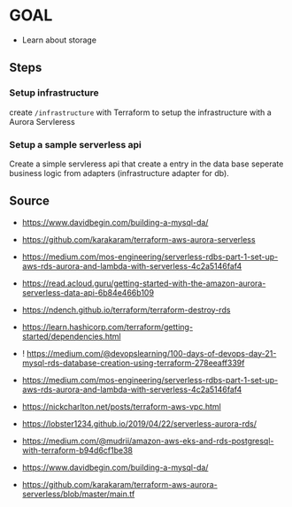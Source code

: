 # GOAL

- Learn about storage

## Steps

### Setup infrastructure

create `/infrastructure` with Terraform to setup the infrastructure with a Aurora Servleress

### Setup a sample serverless api 

Create a simple servleress api that create a entry in the data base
seperate business logic from adapters (infrastructure adapter for db).

## Source

- https://www.davidbegin.com/building-a-mysql-da/
- https://github.com/karakaram/terraform-aws-aurora-serverless
- https://medium.com/mos-engineering/serverless-rdbs-part-1-set-up-aws-rds-aurora-and-lambda-with-serverless-4c2a5146faf4
- https://read.acloud.guru/getting-started-with-the-amazon-aurora-serverless-data-api-6b84e466b109


- https://ndench.github.io/terraform/terraform-destroy-rds
- https://learn.hashicorp.com/terraform/getting-started/dependencies.html
- ! https://medium.com/@devopslearning/100-days-of-devops-day-21-mysql-rds-database-creation-using-terraform-278eeaff339f
- https://medium.com/mos-engineering/serverless-rdbs-part-1-set-up-aws-rds-aurora-and-lambda-with-serverless-4c2a5146faf4
- https://nickcharlton.net/posts/terraform-aws-vpc.html
- https://lobster1234.github.io/2019/04/22/serverless-aurora-rds/
- https://medium.com/@mudrii/amazon-aws-eks-and-rds-postgresql-with-terraform-b94d6cf1be38
- https://www.davidbegin.com/building-a-mysql-da/
- https://github.com/karakaram/terraform-aws-aurora-serverless/blob/master/main.tf